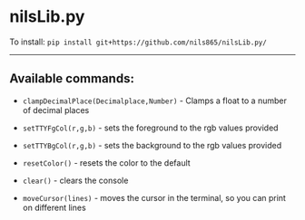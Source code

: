 # nilsLib.py

To install: 
`pip install git+https://github.com/nils865/nilsLib.py/`

---

## Available commands: 
- `clampDecimalPlace(Decimalplace,Number)` - Clamps a float to a number of decimal places

- `setTTYFgCol(r,g,b)` - sets the foreground to the rgb values provided
- `setTTYBgCol(r,g,b)` - sets the background to the rgb values provided
- `resetColor()` - resets the color to the default

- `clear()` - clears the console
- `moveCursor(lines)` - moves the cursor in the terminal, so you can print on different lines
